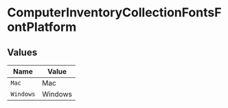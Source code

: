 # ComputerInventoryCollectionFontsFontPlatform


## Values

| Name      | Value     |
| --------- | --------- |
| `Mac`     | Mac       |
| `Windows` | Windows   |